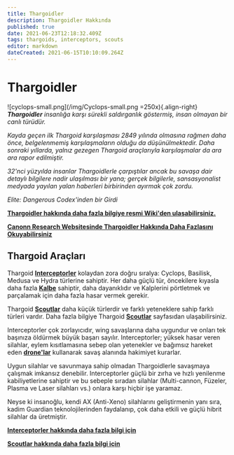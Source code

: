 ```yaml
---
title: Thargoidler
description: Thargoidler Hakkında
published: true
date: 2021-06-23T12:18:32.409Z
tags: thargoids, interceptors, scouts
editor: markdown
dateCreated: 2021-06-15T10:10:09.264Z
---
```


# Thargoidler
!\[cyclops-small.png\](/img/Cyclops-small.png =250x){.align-right} ***Thargoidler** insanlığa karşı sürekli saldırganlık göstermiş, insan olmayan bir canlı türüdür.*

*Kayda geçen ilk Thargoid karşılaşması 2849 yılında olmasına rağmen daha önce, belgelenmemiş karşılaşmaların olduğu da düşünülmektedir. Daha sonraki yıllarda, yalnız gezegen Thargoid araçlarıyla karşılaşmalar da ara ara rapor edilmiştir.*

*32'nci yüzyılda insanlar Thargoidlerle çarpıştılar ancak bu savaşa dair detaylı bilgilere nadir ulaşılması bir yana; gerçek bilgilerle, sansasyonalist medyada yayılan yalan haberleri birbirinden ayırmak çok zordu.*

*Elite: Dangerous Codex'inden bir Girdi*

[**Thargoidler hakkında daha fazla bilgiye resmi Wiki'den ulaşabilirsiniz.**](https://elite-dangerous.fandom.com/wiki/Thargoid)

[**Canonn Research Websitesinde Thargoidler Hakkında Daha Fazlasını Okuyabilirsiniz**](https://canonn.science/codex/xeno-technology/)

## Thargoid Araçları
Thargoid [**Interceptorler**](/tr/interceptors) kolaydan zora doğru sıralya: Cyclops, Basilisk, Medusa ve Hydra türlerine sahiptir. Her daha güçlü tür, öncekilere kıyasla daha fazla [**Kalbe**](/tr/hearts) sahiptir, daha dayanıklıdır ve Kalplerini pörtletmek ve parçalamak için daha fazla hasar vermek gerekir.

Thargoid [**Scoutlar**](/tr/scouts) daha küçük türlerdir ve farklı yeteneklere sahip farklı türleri vardır. Daha fazla bilgiye Thargoid [**Scoutlar**](/tr/scouts) sayfasıdan ulaşabilirsiniz.

Interceptorler çok zorlayıcıdır, wing savaşlarına daha uygundur ve onları tek başınıza öldürmek büyük başarı sayılır. Interceptorler; yüksek hasar veren silahlar, eylem kısıtlamasına sebep olan yetenekler ve bağımsız hareket eden [**drone'lar**](/tr/thargon-swarms) kullanarak savaş alanında hakimiyet kurarlar.

Uygun silahlar ve savunmaya sahip olmadan Thargoidlerle savaşmaya çalışmak imkansız denebilir. Interceptorler güçlü bir zırha ve hızlı yenilenme kabiliyetlerine sahiptir ve bu sebeple sıradan silahlar (Multi-cannon, Füzeler, Plasma ve Laser silahları vs.) onlara karşı hiçbir işe yaramaz.

Neyse ki insanoğlu, kendi AX (Anti-Xeno) silahlarını geliştirmenin yanı sıra, kadim Guardian teknolojilerinden faydalanıp, çok daha etkili ve güçlü hibrit silahlar da üretmiştir.

[**Interceptorler hakkında daha fazla bilgi için**](/tr/interceptors)

[**Scoutlar hakkında daha fazla bilgi için**](/tr/scouts)
